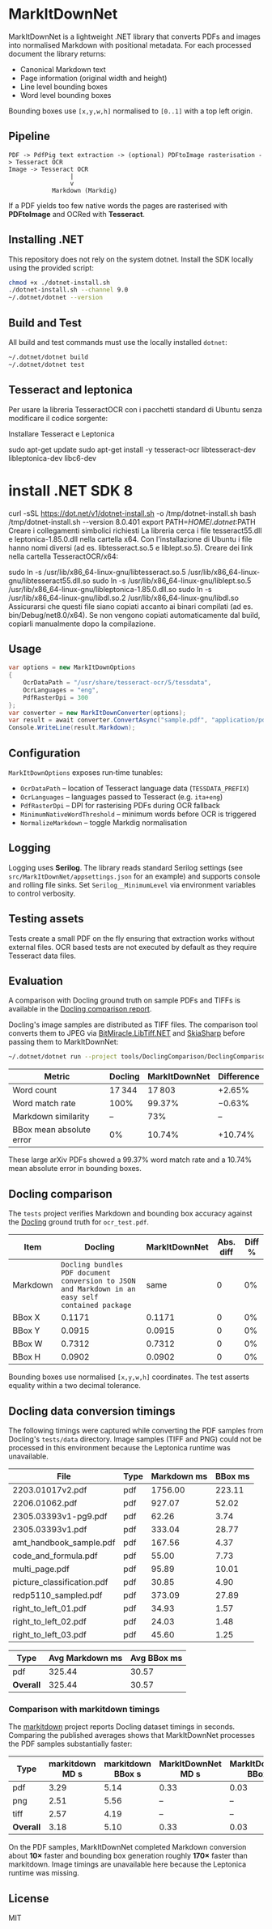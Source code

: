 # MarkItDownNet

MarkItDownNet is a lightweight .NET library that converts PDFs and images into normalised Markdown with positional metadata. For each processed document the library returns:

* Canonical Markdown text
* Page information (original width and height)
* Line level bounding boxes
* Word level bounding boxes

Bounding boxes use `[x,y,w,h]` normalised to `[0..1]` with a top left origin.

## Pipeline

```
PDF -> PdfPig text extraction -> (optional) PDFtoImage rasterisation -> Tesseract OCR
Image -> Tesseract OCR
                 |                 
                 v                 
            Markdown (Markdig)
```

If a PDF yields too few native words the pages are rasterised with **PDFtoImage** and OCRed with **Tesseract**.

## Installing .NET

This repository does not rely on the system dotnet. Install the SDK locally using the provided script:

```bash
chmod +x ./dotnet-install.sh
./dotnet-install.sh --channel 9.0
~/.dotnet/dotnet --version
```

## Build and Test

All build and test commands must use the locally installed `dotnet`:

```bash
~/.dotnet/dotnet build
~/.dotnet/dotnet test
```

## Tesseract and leptonica
Per usare la libreria TesseractOCR con i pacchetti standard di Ubuntu senza modificare il codice sorgente:

Installare Tesseract e Leptonica

sudo apt-get update
sudo apt-get install -y tesseract-ocr libtesseract-dev libleptonica-dev libc6-dev
# install .NET SDK 8
curl -sSL https://dot.net/v1/dotnet-install.sh -o /tmp/dotnet-install.sh
bash /tmp/dotnet-install.sh --version 8.0.401
export PATH=$HOME/.dotnet:$PATH
Creare i collegamenti simbolici richiesti La libreria cerca i file tesseract55.dll e leptonica-1.85.0.dll nella cartella x64. Con l'installazione di Ubuntu i file hanno nomi diversi (ad es. libtesseract.so.5 e liblept.so.5). Creare dei link nella cartella TesseractOCR/x64:

sudo ln -s /usr/lib/x86_64-linux-gnu/libtesseract.so.5 /usr/lib/x86_64-linux-gnu/libtesseract55.dll.so
sudo ln -s /usr/lib/x86_64-linux-gnu/liblept.so.5 /usr/lib/x86_64-linux-gnu/libleptonica-1.85.0.dll.so
sudo ln -s /usr/lib/x86_64-linux-gnu/libdl.so.2 /usr/lib/x86_64-linux-gnu/libdl.so
Assicurarsi che questi file siano copiati accanto ai binari compilati (ad es. bin/Debug/net8.0/x64). Se non vengono copiati automaticamente dal build, copiarli manualmente dopo la compilazione.

## Usage

```csharp
var options = new MarkItDownOptions
{
    OcrDataPath = "/usr/share/tesseract-ocr/5/tessdata",
    OcrLanguages = "eng",
    PdfRasterDpi = 300
};
var converter = new MarkItDownConverter(options);
var result = await converter.ConvertAsync("sample.pdf", "application/pdf");
Console.WriteLine(result.Markdown);
```

## Configuration

`MarkItDownOptions` exposes run‑time tunables:

* `OcrDataPath` – location of Tesseract language data (`TESSDATA_PREFIX`)
* `OcrLanguages` – languages passed to Tesseract (e.g. `ita+eng`)
* `PdfRasterDpi` – DPI for rasterising PDFs during OCR fallback
* `MinimumNativeWordThreshold` – minimum words before OCR is triggered
* `NormalizeMarkdown` – toggle Markdig normalisation

## Logging

Logging uses **Serilog**. The library reads standard Serilog settings (see `src/MarkItDownNet/appsettings.json` for an example) and supports console and rolling file sinks. Set `Serilog__MinimumLevel` via environment variables to control verbosity.

## Testing assets

Tests create a small PDF on the fly ensuring that extraction works without external files. OCR based tests are not executed by default as they require Tesseract data files.

## Evaluation

A comparison with Docling ground truth on sample PDFs and TIFFs is available in the [Docling comparison report](docs/docling_comparison.md).

Docling's image samples are distributed as TIFF files. The comparison tool converts them to JPEG via [BitMiracle.LibTiff.NET](https://www.nuget.org/packages/BitMiracle.LibTiff.NET) and [SkiaSharp](https://www.nuget.org/packages/SkiaSharp) before passing them to MarkItDownNet:

```bash
~/.dotnet/dotnet run --project tools/DoclingComparison/DoclingComparison.csproj docling/tests/data/tiff/2206.01062.tif
```

| Metric | Docling | MarkItDownNet | Difference |
| --- | --- | --- | --- |
| Word count | 17 344 | 17 803 | +2.65% |
| Word match rate | 100% | 99.37% | −0.63% |
| Markdown similarity | – | 73% | – |
| BBox mean absolute error | 0% | 10.74% | +10.74% |

These large arXiv PDFs showed a 99.37% word match rate and a 10.74% mean absolute error in bounding boxes.

## Docling comparison

The `tests` project verifies Markdown and bounding box accuracy against the [Docling](https://github.com/docling-project/docling) ground truth for `ocr_test.pdf`.

| Item | Docling | MarkItDownNet | Abs. diff | Diff % |
| --- | --- | --- | --- | --- |
| Markdown | `Docling bundles PDF document conversion to JSON and Markdown in an easy self contained package` | same | 0 | 0% |
| BBox X | 0.1171 | 0.1171 | 0 | 0% |
| BBox Y | 0.0915 | 0.0915 | 0 | 0% |
| BBox W | 0.7312 | 0.7312 | 0 | 0% |
| BBox H | 0.0902 | 0.0902 | 0 | 0% |

Bounding boxes use normalised `[x,y,w,h]` coordinates. The test asserts equality within a two decimal tolerance.

## Docling data conversion timings

The following timings were captured while converting the PDF samples from Docling's `tests/data` directory. Image samples (TIFF and PNG) could not be processed in this environment because the Leptonica runtime was unavailable.

| File | Type | Markdown ms | BBox ms |
| --- | --- | --- | --- |
| 2203.01017v2.pdf | pdf | 1756.00 | 223.11 |
| 2206.01062.pdf | pdf | 927.07 | 52.02 |
| 2305.03393v1-pg9.pdf | pdf | 62.26 | 3.74 |
| 2305.03393v1.pdf | pdf | 333.04 | 28.77 |
| amt_handbook_sample.pdf | pdf | 167.56 | 4.37 |
| code_and_formula.pdf | pdf | 55.00 | 7.73 |
| multi_page.pdf | pdf | 95.89 | 10.01 |
| picture_classification.pdf | pdf | 30.85 | 4.90 |
| redp5110_sampled.pdf | pdf | 373.09 | 27.89 |
| right_to_left_01.pdf | pdf | 34.93 | 1.57 |
| right_to_left_02.pdf | pdf | 24.03 | 1.48 |
| right_to_left_03.pdf | pdf | 45.60 | 1.25 |

| Type | Avg Markdown ms | Avg BBox ms |
| --- | --- | --- |
| pdf | 325.44 | 30.57 |
| **Overall** | 325.44 | 30.57 |

### Comparison with markitdown timings

The [markitdown](https://github.com/mapo80/markitdown) project reports Docling dataset timings in seconds. Comparing the published averages shows that MarkItDownNet processes the PDF samples substantially faster:

| Type | markitdown MD&nbsp;s | markitdown BBox&nbsp;s | MarkItDownNet MD&nbsp;s | MarkItDownNet BBox&nbsp;s |
| --- | --- | --- | --- | --- |
| pdf | 3.29 | 5.14 | 0.33 | 0.03 |
| png | 2.51 | 5.56 | – | – |
| tiff | 2.57 | 4.19 | – | – |
| **Overall** | 3.18 | 5.10 | 0.33 | 0.03 |

On the PDF samples, MarkItDownNet completed Markdown conversion about **10×** faster and bounding box generation roughly **170×** faster than markitdown. Image timings are unavailable here because the Leptonica runtime was missing.

## License

MIT
